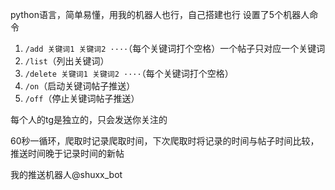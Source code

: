 python语言，简单易懂，用我的机器人也行，自己搭建也行
设置了5个机器人命令
1. ```/add 关键词1 关键词2 ····```（每个关键词打个空格）一个帖子只对应一个关键词
2. ```/list```（列出关键词）
3. ```/delete 关键词1 关键词2 ····```（每个关键词打个空格）
4. ```/on```（启动关键词帖子推送）
5. ```/off```（停止关键词帖子推送）

每个人的tg是独立的，只会发送你关注的

60秒一循环，爬取时记录爬取时间，下次爬取时将记录的时间与帖子时间比较，推送时间晚于记录时间的新帖

我的推送机器人@shuxx_bot

